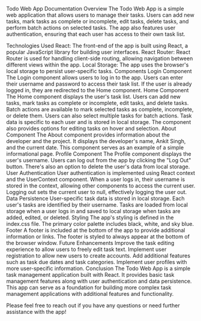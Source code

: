 Todo Web App Documentation
Overview
The Todo Web App is a simple web application that allows users to manage their tasks. Users can add new tasks, mark tasks as complete or incomplete, edit tasks, delete tasks, and perform batch actions on selected tasks. The app also features user authentication, ensuring that each user has access to their own task list.

Technologies Used
React: The front-end of the app is built using React, a popular JavaScript library for building user interfaces.
React Router: React Router is used for handling client-side routing, allowing navigation between different views within the app.
Local Storage: The app uses the browser's local storage to persist user-specific tasks.
Components
Login Component
The Login component allows users to log in to the app.
Users can enter their username and password to access their task list.
If the user is already logged in, they are redirected to the Home component.
Home Component
The Home component displays the user's task list.
Users can add new tasks, mark tasks as complete or incomplete, edit tasks, and delete tasks.
Batch actions are available to mark selected tasks as complete, incomplete, or delete them.
Users can also select multiple tasks for batch actions.
Task data is specific to each user and is stored in local storage.
The component also provides options for editing tasks on hover and selection.
About Component
The About component provides information about the developer and the project.
It displays the developer's name, Ankit Singh, and the current date.
This component serves as an example of a simple informational page.
Profile Component
The Profile component displays the user's username.
Users can log out from the app by clicking the "Log Out" button.
There's also an option to delete the user's data from local storage.
User Authentication
User authentication is implemented using React context and the UserContext component.
When a user logs in, their username is stored in the context, allowing other components to access the current user.
Logging out sets the current user to null, effectively logging the user out.
Data Persistence
User-specific task data is stored in local storage.
Each user's tasks are identified by their username.
Tasks are loaded from local storage when a user logs in and saved to local storage when tasks are added, edited, or deleted.
Styling
The app's styling is defined in the index.css file.
The primary color palette includes black, white, and sky blue.
Footer
A footer is included at the bottom of the app to provide additional information or links.
The footer is styled to always appear at the bottom of the browser window.
Future Enhancements
Improve the task editing experience to allow users to freely edit task text.
Implement user registration to allow new users to create accounts.
Add additional features such as task due dates and task categories.
Implement user profiles with more user-specific information.
Conclusion
The Todo Web App is a simple task management application built with React. It provides basic task management features along with user authentication and data persistence. This app can serve as a foundation for building more complex task management applications with additional features and functionality.

Please feel free to reach out if you have any questions or need further assistance with the app!
